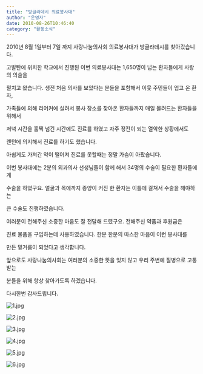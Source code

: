 ```yaml
---
title: "방글라데시 의료봉사대"
author: "운영자"
date: 2010-08-26T10:46:40
category: "활동소식"
---
```


2010년 8월 1일부터 7일 까지 사랑나눔의사회 의료봉사대가 방글라데시를 찾아갔습니다.

고발탄에 위치한 학교에서 진행된 이번 의료봉사대는 1,650명이 넘는 환자들에게 사랑의 의술을

펼치고 왔습니다. 생전 처음 의사를 보았다는 분들을 포함해서 이웃 주민들이 업고 온 환자,

가족들에 의해 리어커에 실려서 봉사 장소를 찾아온 환자들까지 매일 몰려드는 환자들을 위해서

저녁 시간을 훌쩍 넘긴 시간에도 진료를 하였고 자주 정전이 되는 열악한 상황에서도

렌턴에 의지해서 진료를 하기도 했습니다.

아쉽게도 가져간 약이 떨어져 진료를 못할때는 정말 가슴이 아팠습니다.

이번 봉사대에는 2분의 외과의사 선생님들이 함께 해서 34명의 수술이 필요한 환자들에게

수술을 하였구요. 얼굴과 목에까지 종양이 커진 한 환자는 이틀에 걸쳐서 수술을 해야하는

큰 수술도 진행하였습니다.

여러분이 전해주신 소중한 마음도 잘 전달해 드렸구요. 전해주신 약품과 후원금은

진료 물품을 구입하는데 사용하였습니다. 한분 한분의 따스한 마음이 이런 봉사대를

만든 밑거름이 되었다고 생각합니다.

앞으로도 사랑나눔의사회는 여러분의 소중한 뜻을 잊지 않고 우리 주변에 질병으로 고통 받는

분들을 위해 항상 찾아가도록 하겠습니다.

다시한번 감사드립니다.

![1.jpg](/files/attach/images/2318/424/002/ab980ebc1550e0bc4b309daea7cb04e3)

![2.jpg](/files/attach/images/2318/424/002/863cc0d72282e3e552a7c22175e97c7f)

![3.jpg](/files/attach/images/2318/424/002/8f26412d3e664f8094a84ec3f2247284)

![4.jpg](/files/attach/images/2318/424/002/7fd90c973e2a6c3f89150ddb881a2a65)

![5.jpg](/files/attach/images/2318/424/002/6747ff09d9ebec7b79cad445ecc96bbf)

![6.jpg](/files/attach/images/2318/424/002/b380fa45c08c6cb543ba76d2489ff461)
